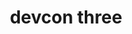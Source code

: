 ﻿---
number: 3
title: devcon three
description: "In many ways, Devcon 3 was a celebration held around 'Dio de Los Muertos' and Halloween in Cancun, Mexico in October of 2016. It was the largest ever Ethereum gathering at the time, with just under 2000 attending in a year of unprecedented growth in terms of network use, adoption and progress."
location: "Cancún, Mexico"
startDate: 2017-11-01
endDate: 2017-11-04
image: ../../../static/assets/uploads/editions/devcon3.png
urls:
  - title: Playlist
    url: /archive/playlists/devcon-3/
---